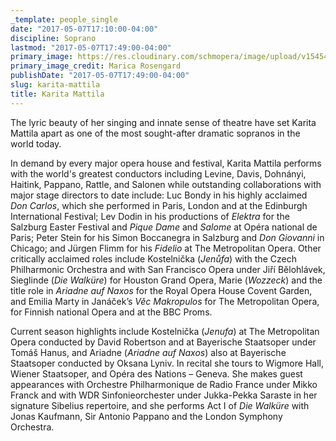 ```yaml
---
_template: people_single
date: "2017-05-07T17:10:00-04:00"
discipline: Soprano
lastmod: "2017-05-07T17:49:00-04:00"
primary_image: https://res.cloudinary.com/schmopera/image/upload/v1545409169/media/webhook-uploads/1494191439723/2017-05-08---Karita-Mattila-Marica-Rosengard.jpg.jpg
primary_image_credit: Marica Rosengard
publishDate: "2017-05-07T17:49:00-04:00"
slug: karita-mattila
title: Karita Mattila
---
```


The lyric beauty of her singing and innate sense of theatre have set Karita Mattila apart as one of the most sought-after dramatic sopranos in the world today.

In demand by every major opera house and festival, Karita Mattila performs with the world's greatest conductors including Levine, Davis, Dohnányi, Haitink, Pappano, Rattle, and Salonen while outstanding collaborations with major stage directors to date include: Luc Bondy in his highly acclaimed *Don Carlos*, which she performed in Paris, London and at the Edinburgh International Festival; Lev Dodin in his productions of *Elektra* for the Salzburg Easter Festival and *Pique Dame* and *Salome* at Opéra national de Paris; Peter Stein for his Simon Boccanegra in Salzburg and *Don Giovanni* in Chicago; and Jürgen Flimm for his *Fidelio* at The Metropolitan Opera. Other critically acclaimed roles include Kostelnička (*Jenůfa*) with the Czech Philharmonic Orchestra and with San Francisco Opera under Jiří Bĕlohlávek, Sieglinde (*Die Walküre*) for Houston Grand Opera, Marie (*Wozzeck*) and the title role in *Ariadne auf Naxos* for the Royal Opera House Covent Garden, and Emilia Marty in Janáček’s *Věc Makropulos* for The Metropolitan Opera, for Finnish national Opera and at the BBC Proms.

Current season highlights include Kostelnička (*Jenufa*) at The Metropolitan Opera conducted by David Robertson and at Bayerische Staatsoper under Tomáš Hanus, and Ariadne (*Ariadne auf Naxos*) also at Bayerische Staatsoper conducted by Oksana Lyniv. In recital she tours to Wigmore Hall, Wiener Staatsoper, and Opéra des Nations – Geneva. She makes guest appearances with Orchestre Philharmonique de Radio France under Mikko Franck and with WDR Sinfonieorchester under Jukka-Pekka Saraste in her signature Sibelius repertoire, and she performs Act I of *Die Walküre* with Jonas Kaufmann, Sir Antonio Pappano and the London Symphony Orchestra.
